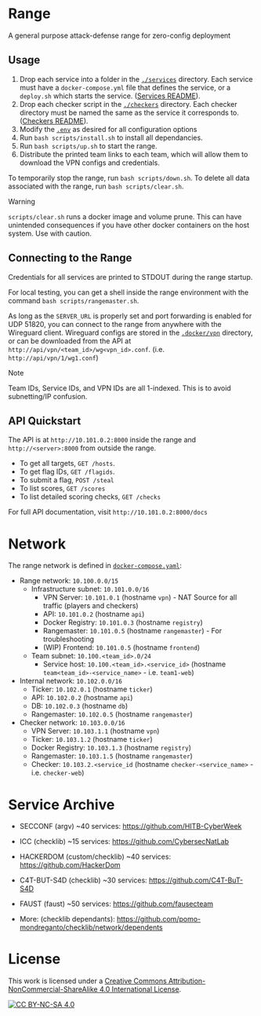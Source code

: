 # Range

A general purpose attack-defense range for zero-config deployment

## Usage

1. Drop each service into a folder in the [`./services`](services) directory.  Each service must have a `docker-compose.yml` file that defines the service, or a `deploy.sh` which starts the service. ([Services README](./services)).
3. Drop each checker script in the [`./checkers`](checkers) directory.  Each checker directory must be named the same as the service it corresponds to. ([Checkers README](./checkers)).
4. Modify the [`.env`](.env) as desired for all configuration options
5. Run `bash scripts/install.sh` to install all dependancies.
6. Run `bash scripts/up.sh` to start the range.
7. Distribute the printed team links to each team, which will allow them to download the VPN configs and credentials.

To temporarily stop the range, run `bash scripts/down.sh`.
To delete all data associated with the range, run `bash scripts/clear.sh`.

> [!WARNING] 
> `scripts/clear.sh` runs a docker image and volume prune.  This can have unintended consequences if you have other docker containers on the host system.  Use with caution.

## Connecting to the Range
Credentials for all services are printed to STDOUT during the range startup.

For local testing, you can get a shell inside the range environment with the command `bash scripts/rangemaster.sh`.

As long as the `SERVER_URL` is properly set and port forwarding is enabled for UDP 51820, you can connect to the range from anywhere with the Wireguard client.
Wireguard configs are stored in the [`.docker/vpn`](..docker/vpn) directory, or can be downloaded from the API at `http://api/vpn/<team_id>/wg<vpn_id>.conf`. (i.e. `http://api/vpn/1/wg1.conf`)

> [!NOTE]
> Team IDs, Service IDs, and VPN IDs are all 1-indexed.  This is to avoid subnetting/IP confusion.

## API Quickstart
The API is at `http://10.101.0.2:8000` inside the range and `http://<server>:8000` from outside the range.

- To get all targets, `GET /hosts`.
- To get flag IDs, `GET /flagids`.
- To submit a flag, `POST /steal`
- To list scores, `GET /scores`
- To list detailed scoring checks, `GET /checks`

For full API documentation, visit `http://10.101.0.2:8000/docs`


# Network

The range network is defined in [`docker-compose.yaml`](docker-compose.yaml):
- Range network: `10.100.0.0/15`
  - Infrastructure subnet: `10.101.0.0/16`
    - VPN Server: `10.101.0.1` (hostname `vpn`) - NAT Source for all traffic (players and checkers)
    - API: `10.101.0.2` (hostname `api`)
    - Docker Registry: `10.101.0.3` (hostname `registry`)
    - Rangemaster: `10.101.0.5` (hostname `rangemaster`) - For troubleshooting
    - (WIP) Frontend: `10.101.0.5` (hostname `frontend`)
  - Team subnet: `10.100.<team_id>.0/24`
    - Service host: `10.100.<team_id>.<service_id>` (hostname `team<team_id>-<service_name>` - i.e. `team1-web`)
- Internal network: `10.102.0.0/16`
  - Ticker: `10.102.0.1` (hostname `ticker`)
  - API: `10.102.0.2` (hostname `api`)
  - DB: `10.102.0.3` (hostname `db`)
  - Rangemaster: `10.102.0.5` (hostname `rangemaster`)
- Checker network: `10.103.0.0/16`
  - VPN Server: `10.103.1.1` (hostname `vpn`)
  - Ticker: `10.103.1.2` (hostname `ticker`)
  - Docker Registry: `10.103.1.3` (hostname `registry`)
  - Rangemaster: `10.103.1.5` (hostname `rangemaster`)
  - Checker: `10.103.2.<service_id` (hostname `checker-<service_name>` - i.e. `checker-web`)



# Service Archive
- SECCONF (argv) ~40 services: https://github.com/HITB-CyberWeek
- ICC (checklib) ~15 services: https://github.com/CybersecNatLab
- HACKERDOM (custom/checklib) ~40 services: https://github.com/HackerDom
- C4T-BUT-S4D (checklib) ~30 services: https://github.com/C4T-BuT-S4D
- FAUST (faust) ~50 services: https://github.com/fausecteam

- More: (checklib dependants): https://github.com/pomo-mondreganto/checklib/network/dependents



# License

This work is licensed under a
[Creative Commons Attribution-NonCommercial-ShareAlike 4.0 International License][cc-by-nc-sa].

[![CC BY-NC-SA 4.0][cc-by-nc-sa-image]][cc-by-nc-sa]

[cc-by-nc-sa]: http://creativecommons.org/licenses/by-nc-sa/4.0/
[cc-by-nc-sa-image]: https://licensebuttons.net/l/by-nc-sa/4.0/88x31.png
[cc-by-nc-sa-shield]: https://img.shields.io/badge/License-CC%20BY--NC--SA%204.0-lightgrey.svg
